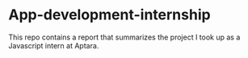 # App-development-internship
This repo contains a report that summarizes the project I took up as a Javascript intern at Aptara.
